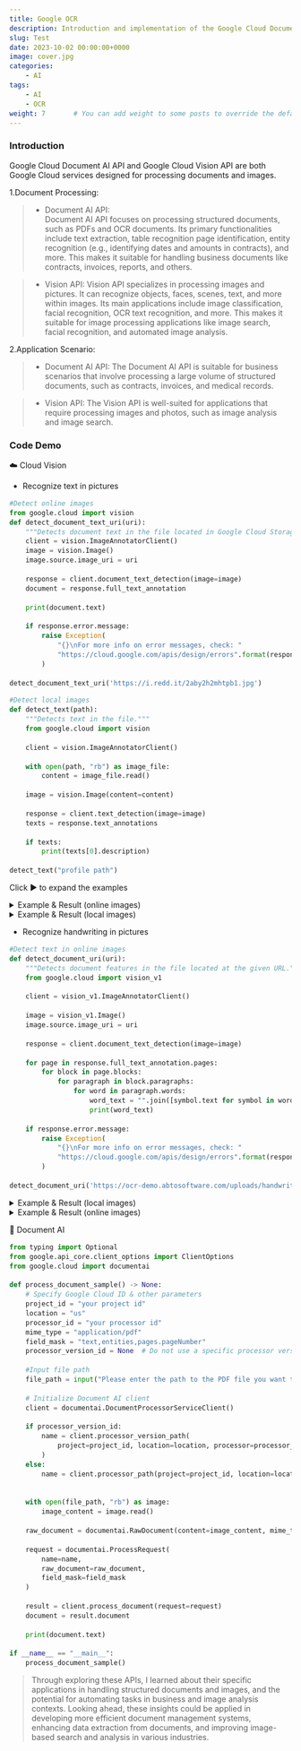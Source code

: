 ```yaml
---
title: Google OCR
description: Introduction and implementation of the Google Cloud Document AI API and the Google Cloud Vision API.
slug: Test
date: 2023-10-02 00:00:00+0000
image: cover.jpg
categories:
    - AI
tags:
    - AI
    - OCR
weight: 7       # You can add weight to some posts to override the default sorting (date descending)
---
```


### Introduction

Google Cloud Document AI API and Google Cloud Vision API are both Google Cloud services designed for processing documents and images.


1.Document Processing:

> * Document AI API:  
> Document AI API focuses on processing structured documents, such as PDFs and OCR 
> documents. Its primary functionalities include text extraction, table recognition
> page identification, entity recognition (e.g., identifying dates and amounts in 
> contracts), and more. This makes it suitable for handling business documents like
> contracts, invoices, reports, and others.

> * Vision API:
> Vision API specializes in processing images and pictures. It can recognize 
> objects, faces, scenes, text, and more within images. Its main applications 
> include image classification, facial recognition, OCR text recognition, and more.
> This makes it suitable for image processing applications like image search, facial
> recognition, and automated image analysis.
 
2.Application Scenario:
> * Document AI API: 
> The Document AI API is suitable for business scenarios that involve processing a 
> large volume of structured documents, such as contracts, invoices, and medical 
> records.

> * Vision API: 
> The Vision API is well-suited for applications that require processing images and
> photos, such as image analysis and image search.


### Code Demo

☁️ Cloud Vision
*  Recognize text in pictures
```python
#Detect online images
from google.cloud import vision
def detect_document_text_uri(uri):
    """Detects document text in the file located in Google Cloud Storage or on the Web."""
    client = vision.ImageAnnotatorClient()
    image = vision.Image()
    image.source.image_uri = uri

    response = client.document_text_detection(image=image)
    document = response.full_text_annotation
    
    print(document.text)

    if response.error.message:
        raise Exception(
            "{}\nFor more info on error messages, check: "
            "https://cloud.google.com/apis/design/errors".format(response.error.message)
        )

detect_document_text_uri('https://i.redd.it/2aby2h2mhtpb1.jpg')
```


```python
#Detect local images
def detect_text(path):
    """Detects text in the file."""
    from google.cloud import vision

    client = vision.ImageAnnotatorClient()

    with open(path, "rb") as image_file:
        content = image_file.read()

    image = vision.Image(content=content)

    response = client.text_detection(image=image)
    texts = response.text_annotations
    
    if texts:
        print(texts[0].description)

detect_text("profile path")
```

Click ▶ to expand the examples
<details>
<summary>Example & Result (online images)</summary>

![input file](1.png) ![result](2.png)

</details>

<details>
<summary>Example & Result (local images)</summary>

![input file](3.jpeg) ![result](4.png)

</details>

*  Recognize handwriting in pictures

```python
#Detect text in online images
def detect_document_uri(uri):
    """Detects document features in the file located at the given URL."""
    from google.cloud import vision_v1

    client = vision_v1.ImageAnnotatorClient()

    image = vision_v1.Image()
    image.source.image_uri = uri

    response = client.document_text_detection(image=image)

    for page in response.full_text_annotation.pages:
        for block in page.blocks:
            for paragraph in block.paragraphs:
                for word in paragraph.words:
                    word_text = "".join([symbol.text for symbol in word.symbols])
                    print(word_text)

    if response.error.message:
        raise Exception(
            "{}\nFor more info on error messages, check: "
            "https://cloud.google.com/apis/design/errors".format(response.error.message)
        )

detect_document_uri('https://ocr-demo.abtosoftware.com/uploads/handwritten3.jpg')
```

<details>
<summary>Example & Result (local images)</summary>

![input file](5.png) ![result](6.png)

</details>

<details>
<summary>Example & Result (online images)</summary>

![input file](7.png) ![result](8.png)

</details>


📃 Document AI
```python
from typing import Optional
from google.api_core.client_options import ClientOptions
from google.cloud import documentai

def process_document_sample() -> None:
    # Specify Google Cloud ID & other parameters
    project_id = "your project id"
    location = "us"
    processor_id = "your processor id"
    mime_type = "application/pdf"
    field_mask = "text,entities,pages.pageNumber"  
    processor_version_id = None  # Do not use a specific processor version

    #Input file path
    file_path = input("Please enter the path to the PDF file you want to process: ")

    # Initialize Document AI client
    client = documentai.DocumentProcessorServiceClient()

    if processor_version_id:
        name = client.processor_version_path(
            project=project_id, location=location, processor=processor_id, processor_version=processor_version_id
        )
    else:
        name = client.processor_path(project=project_id, location=location, processor=processor_id)

    
    with open(file_path, "rb") as image:
        image_content = image.read()
    
    raw_document = documentai.RawDocument(content=image_content, mime_type=mime_type)

    request = documentai.ProcessRequest(
        name=name,
        raw_document=raw_document,
        field_mask=field_mask
    )

    result = client.process_document(request=request)
    document = result.document

    print(document.text)

if __name__ == "__main__":
    process_document_sample()
```



> Through exploring these APIs, I learned about their 
> specific applications in handling structured documents and images, and the 
> potential for automating tasks in business and image analysis contexts. 
> Looking ahead, these insights could be applied in developing more efficient 
> document management systems, enhancing data extraction from documents, and 
> improving image-based search and analysis in various industries.


